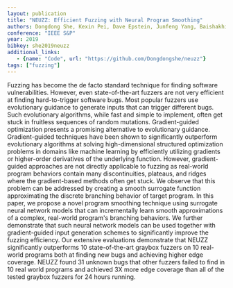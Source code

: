 ```yaml
---
layout: publication
title: "NEUZZ: Efficient Fuzzing with Neural Program Smoothing"
authors: Dongdong She, Kexin Pei, Dave Epstein, Junfeng Yang, Baishakhi Ray, Suman Jana
conference: "IEEE S&P"
year: 2019
bibkey: she2019neuzz
additional_links:
   - {name: "Code", url: "https://github.com/Dongdongshe/neuzz"}
tags: ["fuzzing"]
---
```

Fuzzing has become the de facto standard technique for finding software vulnerabilities. However, even state-of-the-art fuzzers are not very efficient at finding hard-to-trigger software bugs. Most popular fuzzers use evolutionary guidance to generate inputs that can trigger different bugs. Such evolutionary algorithms, while fast and simple to implement, often get stuck in fruitless sequences of random mutations. Gradient-guided optimization presents a promising alternative to evolutionary guidance. Gradient-guided techniques have been shown to significantly outperform evolutionary algorithms at solving high-dimensional structured optimization problems in domains like machine learning by efficiently utilizing gradients or higher-order derivatives of the underlying function. However, gradient-guided approaches are not directly applicable to fuzzing as real-world program behaviors contain many discontinuities, plateaus, and ridges where the gradient-based methods often get stuck. We observe that this problem can be addressed by creating a smooth surrogate function approximating the discrete branching behavior of target program. In this paper, we propose a novel program smoothing technique using surrogate neural network models that can incrementally learn smooth approximations of a complex, real-world program's branching behaviors. We further demonstrate that such neural network models can be used together with gradient-guided input generation schemes to significantly improve the fuzzing efficiency. Our extensive evaluations demonstrate that NEUZZ significantly outperforms 10 state-of-the-art graybox fuzzers on 10 real-world programs both at finding new bugs and achieving higher edge coverage. NEUZZ found 31 unknown bugs that other fuzzers failed to find in 10 real world programs and achieved 3X more edge coverage than all of the tested graybox fuzzers for 24 hours running.
